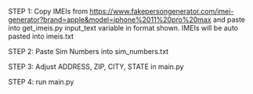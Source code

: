 STEP 1: Copy IMEIs from https://www.fakepersongenerator.com/imei-generator?brand=apple&model=iphone%2011%20pro%20max and paste into get_imeis.py input_text variable in format shown. IMEIs will be auto pasted into imeis.txt

STEP 2: Paste Sim Numbers into sim_numbers.txt

STEP 3: Adjust ADDRESS, ZIP, CITY, STATE in main.py

STEP 4: run main.py
